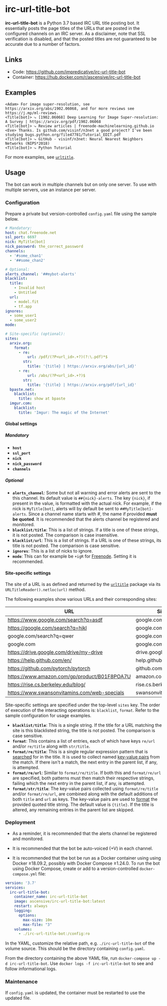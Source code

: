 # irc-url-title-bot
**irc-url-title-bot** is a Python 3.7 based IRC URL title posting bot.
It essentially posts the page titles of the URLs that are posted in the configured channels on an IRC server.
As a disclaimer, note that SSL verification is disabled, and that the posted titles are not guaranteed to be accurate
due to a number of factors.

## Links
* Code: https://github.com/impredicative/irc-url-title-bot
* Container: https://hub.docker.com/r/ascensive/irc-url-title-bot

## Examples
```text
<Adam> For image super-resolution, see https://arxiv.org/abs/1902.06068, and for more reviews see https://j.mp/ml-reviews.
<Title[bot]> ⤷ [1902.06068] Deep Learning for Image Super-resolution: A Survey | https://arxiv.org/pdf/1902.06068
<Title[bot]> ⤷ Review articles | freenode-machinelearning.github.io
<Eve> Thanks. Is github.com/visinf/n3net a good project? I've been studying bugs.python.org/file47781/Tutorial_EDIT.pdf
<Title[bot]> ⤷ GitHub - visinf/n3net: Neural Nearest Neighbors Networks (NIPS*2018)
<Title[bot]> ⤷ Python Tutorial
```
For more examples, see [`urltitle`](https://github.com/impredicative/urltitle/).

## Usage
The bot can work in multiple channels but on only one server.
To use with multiple servers, use an instance per server.

### Configuration
Prepare a private but version-controlled `config.yaml` file using the sample below.
```yaml
# Mandatory:
host: chat.freenode.net
ssl_port: 6697
nick: MyTitle[bot]
nick_password: the_correct_password
channels:
  - '#some_chan1'
  - '##some_chan2'

# Optional:
alerts_channel: '##mybot-alerts'
blacklist:
  title:
    - Invalid host
    - Untitled
  url:
    - model.fit
    - tf.app
ignores:
  - some_user1
  - some_user2
mode:

# Site-specific (optional):
sites:
  arxiv.org:
    format:
      - re:
          url: /pdf/(?P<url_id>.+?)(?:\.pdf)*$
        str:
          title: '{title} | https://arxiv.org/abs/{url_id}'
      - re:
          url: /abs/(?P<url_id>.+?)$
        str:
          title: '{title} | https://arxiv.org/pdf/{url_id}'
  bpaste.net:
    blacklist:
      title: show at bpaste
  imgur.com:
    blacklist:
      title: 'Imgur: The magic of the Internet'
```

#### Global settings

##### Mandatory
* **`host`**
* **`ssl_port`**
* **`nick`**
* **`nick_password`**
* **`channels`**

##### Optional
* **`alerts_channel`**: Some but not all warning and error alerts are sent to the this channel.
Its default value is `##{nick}-alerts`. The key `{nick}`, if present in the value, is formatted with the actual nick.
For example, if the nick is `MyTitle[bot]`, alerts will by default be sent to `##MyTitle[bot]-alerts`.
Since a channel name starts with #, the name if provided **must be quoted**.
It is recommended that the alerts channel be registered and monitored.
* **`blacklist/title`**: This is a list of strings. If a title is one of these strings, it is not posted.
The comparison is case insensitive.
* **`blacklist/url`**: This is a list of strings. If a URL is one of these strings, its title is not posted.
The comparison is case sensitive.
* **`ignores`**: This is a list of nicks to ignore.
* **`mode`**: This can for example be `+igR` for [Freenode](https://freenode.net/kb/answer/usermodes).
Setting it is recommended.

#### Site-specific settings
The site of a URL is as defined and returned by the
[`urltitle`](https://github.com/impredicative/urltitle/blob/master/urltitle/urltitle.py) package via its
`URLTitleReader().netloc(url)` method.

The following examples show various URLs and their corresponding sites:

| URL | Site |
| --- | ---- |
| https://www.google.com/search?q=asdf | google.com |
| https://google.com/search?q=hjkl | google.com |
| google.com/search?q=qwer | google.com |
| google.com | google.com |
| https://drive.google.com/drive/my-drive | drive.google.com |
| https://help.github.com/en/ | help.github.com |
| https://github.com/pytorch/pytorch | github.com
| https://www.amazon.com/gp/product/B01F8POA7U | amazon.com
| https://rise.cs.berkeley.edu/blog/ | rise.cs.berkeley.edu |
| https://www.swansonvitamins.com/web-specials | swansonvitamins.com |

Site-specific settings are specified under the top-level `sites` key.
The order of execution of the interacting operations is: `blacklist`, `format`.
Refer to the sample configuration for usage examples.

* **`blacklist/title`**: This is a single string.
If the title for a URL matching the site is this blacklisted string, the title is not posted.
The comparison is case sensitive.
* **`format`**: This contains a list of entries, each of which have keys `re/url` and/or `re/title` along with
`str/title`.
* **`format/re/title`**: This is a single regular expression pattern that is
[searched](https://docs.python.org/3/library/re.html#re.search) for in the title.
It is used to collect named [key-value pairs](https://docs.python.org/3/library/re.html#re.Match.groupdict) from the
match.
If there isn't a match, the next entry in the parent list, if any, is attempted.
* **`format/re/url`**: Similar to `format/re/title`.
If both this and `format/re/url` are specified, both patterns must then match their respective strings, failing which
the next entry in the parent list, if any, is attempted.
* **`format/str/title`**: The key-value pairs collected using `format/re/title` and/or `format/re/url`,
are combined along with the default additions of both `title` and `url` as keys.
The key-value pairs are used to [format](https://docs.python.org/3/library/stdtypes.html#str.format_map) the provided
quoted title string. The default value is `{title}`.
If the title is altered, any remaining entries in the parent list are skipped.

### Deployment
* As a reminder, it is recommended that the alerts channel be registered and monitored.
* It is recommended that the bot be auto-voiced (+V) in each channel.

* It is recommended that the bot be run as a Docker container using using Docker ≥18.09.2, possibly with
Docker Compose ≥1.24.0.
To run the bot using Docker Compose, create or add to a version-controlled `docker-compose.yml` file:
```yaml
version: '3.7'
services:
  irc-url-title-bot:
    container_name: irc-url-title-bot
    image: ascensive/irc-url-title-bot:latest
    restart: always
    logging:
      options:
        max-size: 10m
        max-file: "3"
    volumes:
      - ./irc-url-title-bot:/config:ro
```
In the YAML, customize the relative path, e.g. `./irc-url-title-bot` of the volume source.
This should be the directory containing `config.yaml`.

From the directory containing the above YAML file, run `docker-compose up -d irc-url-title-bot`.
Use `docker logs -f irc-url-title-bot` to see and follow informational logs.

### Maintenance
If `config.yaml` is updated, the container must be restarted to use the updated file.
